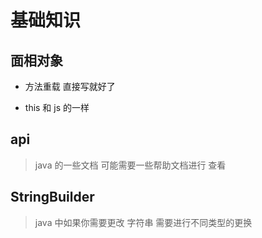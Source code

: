 # 基础知识

## 面相对象

- 方法重载 直接写就好了

- this 和 js 的一样

## api

> java 的一些文档 可能需要一些帮助文档进行 查看

## StringBuilder

> java 中如果你需要更改 字符串 需要进行不同类型的更换
